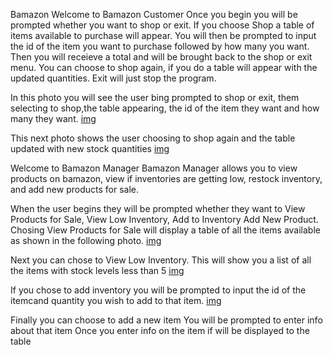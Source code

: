 Bamazon
Welcome to Bamazon Customer
Once you begin you will be prompted whether you want to shop or exit.
If you choose Shop a table of items available to purchase will appear. 
You will then be prompted to input the id of the item you want to purchase followed by how many you want. 
Then you will receieve a total and will be brought back to the shop or exit menu. 
You can choose to shop again, if you do a table will appear with the updated quantities. 
Exit will just stop the program. 

In this photo you will see the user bing prompted to shop or exit, them selecting to shop,the table appearing, the id of the item they want and how many they want. 
[img](Bamazon/images/firstPhoto.png)

This next photo shows the user choosing to shop again and the table updated with new stock quantities
[img](Bamazon/images/secondPhoto.png)


Welcome to Bamazon Manager
Bamazon Manager allows you to view products on bamazon, view if inventories are getting low, restock inventory, and add new products for sale. 

When the user begins they will be prompted whether they want to  View Products for Sale, View Low Inventory, Add to Inventory Add New Product. Chosing View Products for Sale will display a table of all the items available as shown in the following photo.
[img](Bamazon/images/thirdPhoto.png)

Next you can chose to View Low Inventory. This will show you a list of all the items with stock levels less than 5
[img](Bamazon/images/fourthPhoto.png)

If you chose to add inventory you will be prompted to input the id of the itemcand quantity you wish to add to that item.
[img](Bamazon/images/fifthPhoto.png)

Finally you can choose to add a new item
You will be prompted to enter info about that item
Once you enter info on the item if will be displayed to the table
